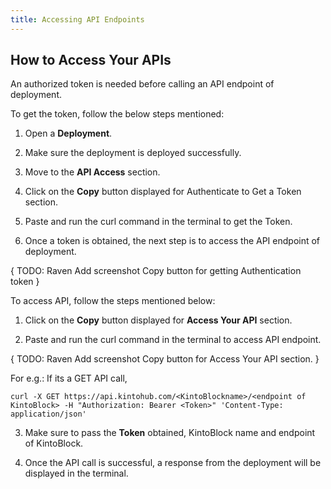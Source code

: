 ```yaml
---
title: Accessing API Endpoints
---
```


## How to Access Your APIs

An authorized token is needed before calling an API endpoint of deployment.

To get the token, follow the below steps mentioned:

1. Open a **Deployment**.

2. Make sure the deployment is deployed successfully.

3. Move to the **API Access** section.

4. Click on the **Copy** button displayed for Authenticate to Get a Token section.

5. Paste and run the curl command in the terminal to get the Token.

6. Once a token is obtained, the next step is to access the API endpoint of deployment.

{ TODO: Raven Add screenshot Copy button for getting Authentication token }

To access API, follow the steps mentioned below:

1. Click on the **Copy** button displayed for **Access Your API** section.

2. Paste and run the curl command in the terminal to access API endpoint.

{ TODO: Raven Add screenshot Copy button for Access Your API section. }

For e.g.: If its a GET API call,

```
curl -X GET https://api.kintohub.com/<KintoBlockname>/<endpoint of KintoBlock> -H "Authorization: Bearer <Token>" 'Content-Type: application/json'
```

3. Make sure to pass the **Token** obtained, KintoBlock name and endpoint of KintoBlock.

4. Once the API call is successful, a response from the deployment will be displayed in the terminal.

